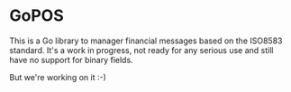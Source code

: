 # GoPOS

This is a Go library to manager financial messages based on the ISO8583 standard. 
It's a work in progress, not ready for any serious use and still have no support for binary fields.

But we're working on it :-)
